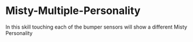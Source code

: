 # Misty-Multiple-Personality


In this skill touching each of the bumper sensors will show a different Misty Personality
